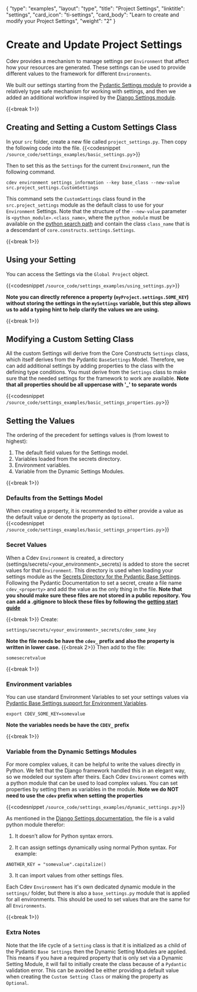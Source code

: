 {
    "type": "examples",
    "layout": "type",
    "title": "Project Settings",
    "linktitle": "settings",
    "card_icon": "ti-settings",
    "card_body": "Learn to create and modify your Project Settings",
    "weight": "2"
}


# Create and Update Project Settings

Cdev provides a mechanism to manage settings per `Environment` that affect how your resources are generated. These settings can be used to provide different values to the framework for different `Environments`. 

We built our settings starting from the [Pydantic Settings module](https://pydantic-docs.helpmanual.io/usage/settings/) to provide a relatively type safe mechanism for working with settings, and then we added an additional workflow inspired by the [Django Settings module](https://docs.djangoproject.com/en/4.0/topics/settings/). 


{{<break 1>}}
## Creating and Setting a Custom Settings Class
In your `src` folder, create a new file called `project_settings.py`. Then copy the following code into the file.
{{<codesnippet `/source_code/settings_examples/basic_settings.py`>}}

Then to set this as the `Settings` for the current `Environment`, run the following command. 
```
cdev environment settings_information --key base_class --new-value src.project_settings.CustomSettings
```

This command sets the `CustomSettings` class found in the `src.project_settings` module as the default class to use for your `Environment` Settings. Note that the structure of the `--new-value` parameter is `<python_module>.<class_name>`, where the `python_module` must be available on the [python search path](https://docs.python.org/3/tutorial/modules.html#the-module-search-path) and contain the class `class_name` that is a descendant of `core.constructs.settings.Settings`.


{{<break 1>}}
## Using your Setting
You can access the Settings via the `Global Project` object.

{{<codesnippet `/source_code/settings_examples/using_settings.py`>}}

**Note you can directly reference a property (`myProject.settings.SOME_KEY`) without storing the settings in the `mySettings` variable, but this step allows us to add a typing hint to help clarify the values we are using.**


{{<break 1>}}
## Modifying a Custom Setting Class
All the custom Settings will derive from the Core Constructs `Settings` class, which itself derives from the Pydantic `BaseSettings` Model. Therefore, we can add additional settings by adding properties to the class with the defining type conditions. You must derive from the `Settings` class to make sure that the needed settings for the framework to work are available. **Note that all properties should be all uppercase with '_' to separate words**

{{<codesnippet `/source_code/settings_examples/basic_settings_properties.py`>}}


## Setting the Values 

The ordering of the precedent for settings values is (from lowest to highest):
1. The default field values for the Settings model.
2. Variables loaded from the secrets directory.
3. Environment variables.
4. Variable from the Dynamic Settings Modules.


{{<break 1>}}
### Defaults from the Settings Model
When creating a property, it is recommended to either provide a value as the default value or denote the property as `Optional`.  
{{<codesnippet `/source_code/settings_examples/basic_settings_properties.py`>}}


### Secret Values
When a Cdev `Environment` is created, a directory (settings/secrets/<your_environment>_secrets) is added to store the secret values for that `Environment`. This directory is used when loading your settings module as the [Secrets Directory for the Pydantic Base Settings](https://pydantic-docs.helpmanual.io/usage/settings/#secret-support). Following the Pydantic Documentation to set a secret, create a file name `cdev_<property>` and add the value as the only thing in the file.  **Note that you should make sure these files are not stored in a public repository. You can add a .gitignore to block these files by following the [getting start guide](/docs/gettingstarted#ignorefile)**

{{<break 1>}}
Create:
```
settings/secrets/<your_environment>_secrets/cdev_some_key
```
**Note the file needs be have the `cdev_` prefix and also the property is written in lower case.**
{{<break 2>}}
Then add to the file:
```
somesecretvalue
```

{{<break 1>}}
### Environment variables
You can use standard Environment Variables to set your settings values via [Pydantic Base Settings support for Environment Variables](https://pydantic-docs.helpmanual.io/usage/settings/#parsing-environment-variable-values). 

```
export CDEV_SOME_KEY=somevalue
```
**Note the variables needs be have the `CDEV_` prefix**

{{<break 1>}}
### Variable from the Dynamic Settings Modules
For more complex values, it can be helpful to write the values directly in Python. We felt that the Django framework handled this in an elegant way, so we modeled our system after theirs. Each Cdev `Environment` comes with a python module that can be used to load complex values. You can set properties by setting them as variables in the module. **Note we do NOT need to use the `cdev` prefix when setting the properties**

{{<codesnippet `/source_code/settings_examples/dynamic_settings.py`>}}


As mentioned in the [Django Settings documentation](https://docs.djangoproject.com/en/4.0/topics/settings/#the-basics), the file is a valid python module therefor:
1. It doesn’t allow for Python syntax errors.

2. It can assign settings dynamically using normal Python syntax. For example:
```
ANOTHER_KEY = "somevalue".capitalize()
```

3. It can import values from other settings files.

Each Cdev `Environment` has it's own dedicated dynamic module in the `settings/` folder, but there is also a `base_settings.py` module that is applied for all environments. This should be used to set values that are the same for all `Environments`.

{{<break 1>}}
### Extra Notes
Note that the life cycle of a `Setting` class is that it is initialized as a child of the Pydantic `Base Settings` then the Dynamic Setting Modules are applied. This means if you have a required property that is only set via a Dynamic Setting Module, it will fail to initially create the class because of a `Pydantic` validation error. This can be avoided be either providing a default value when creating the `Custom Setting Class` or making the property as `Optional`.














